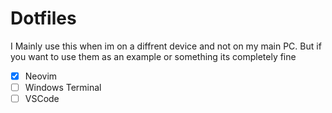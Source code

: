 # Dotfiles

I Mainly use this when im on a diffrent device and not on my main PC.
But if you want to use them as an example or something its completely fine

- [x] Neovim
- [ ] Windows Terminal
- [ ] VSCode
